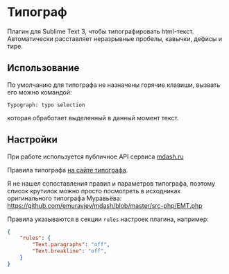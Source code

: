 # Типограф

Плагин для Sublime Text 3, чтобы типографировать html-текст. Автоматически расставляет неразрывные пробелы,
кавычки, дефисы и тире.

## Использование

По умолчанию для типографа не назначены горячие клавиши, вызвать его можно командой:
```
Typograph: typo selection
```
которая обработает выделенный в данный момент текст.

## Настройки

При работе используется публичное API сервиса [mdash.ru](http://mdash.ru)

Правила типографа [на сайте типографа](http://mdash.ru/rules.html).

Я не нашел сопоставления правил и параметров типографа, поэтому список крутилок можно просто посмотреть
в исходниках оригинального типографа Муравьёва: https://github.com/emuravjev/mdash/blob/master/src-php/EMT.php

Правила указываются в секции `rules` настроек плагина, например:
```json
{
    "rules": {
        "Text.paragraphs": "off",
        "Text.breakline": "off",
    }
}
```
